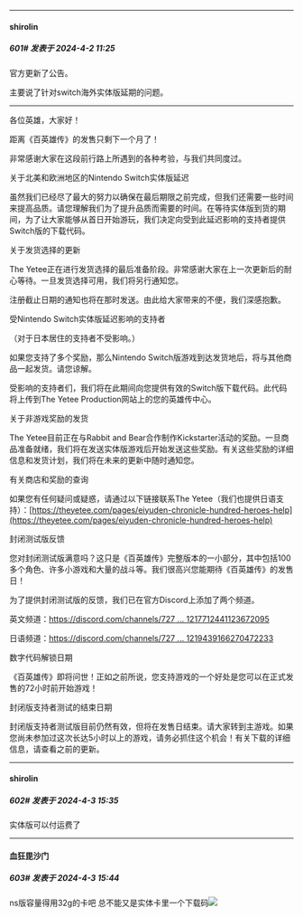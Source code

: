 ﻿
*****

####  shirolin  
##### 601#       发表于 2024-4-2 11:25

官方更新了公告。

主要说了针对switch海外实体版延期的问题。

--------------------------------------

各位英雄，大家好！

距离《百英雄传》的发售只剩下一个月了！

非常感谢大家在这段前行路上所遇到的各种考验，与我们共同度过。

关于北美和欧洲地区的Nintendo Switch实体版延迟

虽然我们已经尽了最大的努力以确保在最后期限之前完成，但我们还需要一些时间来提高品质。请您理解我们为了提升品质而需要的时间。在等待实体版到货的期间，为了让大家能够从首日开始游玩，我们决定向受到此延迟影响的支持者提供Switch版的下载代码。

关于发货选择的更新

The Yetee正在进行发货选择的最后准备阶段。非常感谢大家在上一次更新后的耐心等待。一旦发货选择可用，我们将另行通知您。

注册截止日期的通知也将在那时发送。由此给大家带来的不便，我们深感抱歉。

受Nintendo Switch实体版延迟影响的支持者

（对于日本居住的支持者不受影响。）

如果您支持了多个奖励，那么Nintendo Switch版游戏到达发货地后，将与其他商品一起发货。请您谅解。

受影响的支持者们，我们将在此期间向您提供有效的Switch版下载代码。此代码将上传到The Yetee Production网站上的您的英雄传中心。

关于非游戏奖励的发货

The Yetee目前正在与Rabbit and Bear合作制作Kickstarter活动的奖励。一旦商品准备就绪，我们将在发送实体版游戏后开始发送这些奖励。有关这些奖励的详细信息和发货计划，我们将在未来的更新中随时通知您。

有关商店和奖励的查询

如果您有任何疑问或疑惑，请通过以下链接联系The Yetee（我们也提供日语支持）：[https://theyetee.com/pages/eiyuden-chronicle-hundred-heroes-help](https://theyetee.com/pages/eiyuden-chronicle-hundred-heroes-help)

封闭测试版反馈

您对封闭测试版满意吗？这只是《百英雄传》完整版本的一小部分，其中包括100多个角色、许多小游戏和大量的战斗等。我们很高兴您能期待《百英雄传》的发售日！

为了提供封闭测试版的反馈，我们已在官方Discord上添加了两个频道。

英文频道：[https://discord.com/channels/727 ... 1217712441123672095](https://discord.com/channels/727952189024108645/1217712441123672095)

日语频道：[https://discord.com/channels/727 ... 1219439166270472233](https://discord.com/channels/727952189024108645/1219439166270472233)

数字代码解锁日期

《百英雄传》即将问世！正如之前所说，您支持游戏的一个好处是您可以在正式发售的72小时前开始游戏！

封闭版支持者测试的结束日期

封闭版支持者测试版目前仍然有效，但将在发售日结束。请大家转到主游戏。如果您尚未参加过这次长达5小时以上的游戏，请务必抓住这个机会！有关下载的详细信息，请查看之前的更新。


*****

####  shirolin  
##### 602#       发表于 2024-4-3 15:35

实体版可以付运费了


*****

####  血狂毘沙门  
##### 603#       发表于 2024-4-3 15:44

ns版容量得用32g的卡吧 总不能又是实体卡里一个下载码<img src="https://static.saraba1st.com/image/smiley/face2017/009.gif" referrerpolicy="no-referrer">

